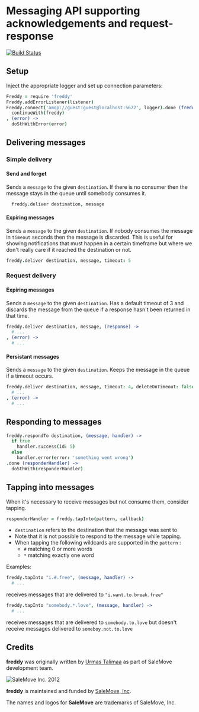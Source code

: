 # Messaging API supporting acknowledgements and request-response

[![Build Status](https://travis-ci.org/salemove/node-freddy.svg?branch=master)](https://travis-ci.org/salemove/node-freddy)

## Setup

Inject the appropriate logger and set up connection parameters:

```coffee
Freddy = require 'freddy'
Freddy.addErrorListener(listener)
Freddy.connect('amqp://guest:guest@localhost:5672', logger).done (freddy) ->
  continueWith(freddy)
, (error) ->
  doSthWithError(error)
```

## Delivering messages

### Simple delivery

#### Send and forget
Sends a `message` to the given `destination`. If there is no consumer then the
message stays in the queue until somebody consumes it.
```coffee
  freddy.deliver destination, message
```

#### Expiring messages
Sends a `message` to the given `destination`. If nobody consumes the message in
`timeout` seconds then the message is discarded. This is useful for showing
notifications that must happen in a certain timeframe but where we don't really
care if it reached the destination or not.
```coffee
freddy.deliver destination, message, timeout: 5
```

### Request delivery

#### Expiring messages
Sends a `message` to the given `destination`. Has a default timeout of 3 and
discards the message from the queue if a response hasn't been returned in that
time.
```coffee
freddy.deliver destination, message, (response) ->
  # ...
, (error) ->
  # ...
```

#### Persistant messages
Sends a `message` to the given `destination`. Keeps the message in the queue if
a timeout occurs.
```coffee
freddy.deliver destination, message, timeout: 4, deleteOnTimeout: false, (response) ->
  # ...
, (error) ->
  # ...
```

## Responding to messages
```coffee
freddy.respondTo destination, (message, handler) ->
  if true
    handler.success(id: 5)
  else
    handler.error(error: 'something went wrong')
.done (responderHandler) ->
  doSthWith(responderHandler)
```

## Tapping into messages
When it's necessary to receive messages but not consume them, consider tapping.

```coffee
responderHandler = freddy.tapInto(pattern, callback)
```

* `destination` refers to the destination that the message was sent to
* Note that it is not possible to respond to the message while tapping.
* When tapping the following wildcards are supported in the `pattern` :
  * `#` matching 0 or more words
  * `*` matching exactly one word

Examples:

```coffee
freddy.tapInto "i.#.free", (message, handler) ->
  # ...
```
receives messages that are delivered to `"i.want.to.break.free"`

```coffee
freddy.tapInto "somebody.*.love", (message, handler) ->
  # ...
```
receives messages that are delivered to `somebody.to.love` but doesn't receive messages delivered to `someboy.not.to.love`

## Credits

**freddy** was originally written by [Urmas Talimaa] as part of SaleMove development team.

![SaleMove Inc. 2012][SaleMove Logo]

**freddy** is maintained and funded by [SaleMove, Inc].

The names and logos for **SaleMove** are trademarks of SaleMove, Inc.

[Urmas Talimaa]: https://github.com/urmastalimaa?source=c "Urmas"
[SaleMove, Inc]: http://salemove.com/ "SaleMove Website"
[SaleMove Logo]: http://app.salemove.com/assets/logo.png "SaleMove Inc. 2012"
